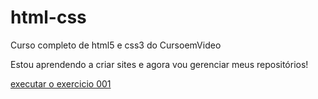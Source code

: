 # html-css
 Curso completo de html5 e css3 do CursoemVideo

 Estou aprendendo a criar sites e agora vou gerenciar meus repositórios!

<a href='https://github.com/ronistonqueiros/html-css/blob/main/exercicios/ex001/index.html'> executar o exercicio 001</a>